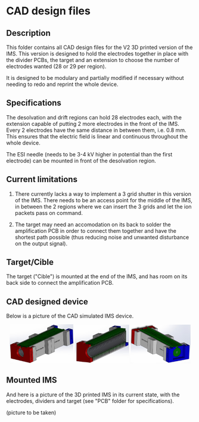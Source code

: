 # CAD design files

## Description

This folder contains all CAD design files for the V2 3D printed version of the IMS. This version is designed to hold the electrodes together in place with the divider PCBs, the target and an extension to choose the number of electrodes wanted (28 or 29 per region). 

It is designed to be modulary and partially modified if necessary without needing to redo and reprint the whole device.

## Specifications

The desolvation and drift regions can hold 28 electrodes each, with the extension capable of putting 2 more electrodes in the front of the IMS.  
Every 2 electrodes have the same distance in between them, i.e. 0.8 mm. This ensures that the electric field is linear and continuous throughout the whole device.

The ESI needle (needs to be 3-4 kV higher in potential than the first electrode) can be mounted in front of the desolvation region.

## Current limitations

1. There currently lacks a way to implement a 3 grid shutter in this version of the IMS. There needs to be an access point for the middle of the IMS, in between the 2 regions where we can insert the 3 grids and let the ion packets pass on command.

2. The target may need an accomodation on its back to solder the amplification PCB in order to connect them together and have the shortest path possible (thus reducing noise and unwanted disturbance on the output signal).





## Target/Cible

The target ("Cible") is mounted at the end of the IMS, and has room on its back side to connect the amplification PCB.

## CAD designed device

Below is a picture of the CAD simulated IMS device.


<p align="center">
  <img src="IMS_Assembly_iso.JPG" width="34%" />
  <img src="IMS_Assembly_cut.JPG" width="29%" /> 
  <img src="IMS_Assembly_iso_back.JPG" width="32%" />
</p>


## Mounted IMS

And here is a picture of the 3D printed IMS in its current state, with the electrodes, dividers and target (see "PCB" folder for specifications).

(picture to be taken)

